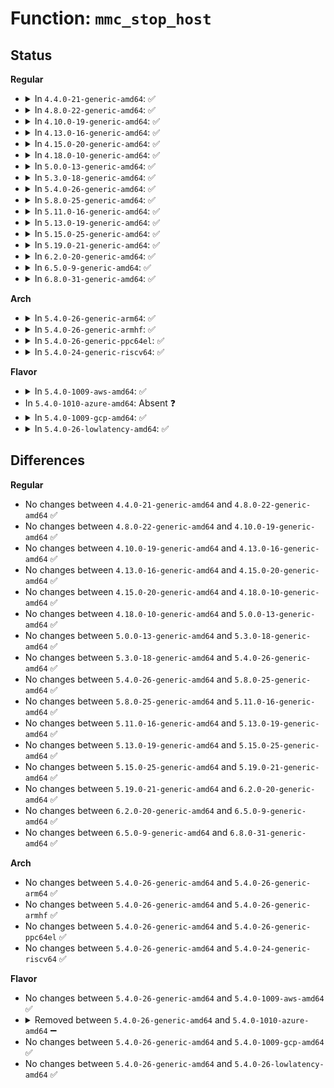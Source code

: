 # Function: <code>mmc_stop_host</code>

## Status
<b>Regular</b>
<ul>
<li>
<details>
<summary>In <code>4.4.0-21-generic-amd64</code>: ✅</summary>

```c
void mmc_stop_host(struct mmc_host * host)
```

```json
{
  "name": "mmc_stop_host",
  "collision_type": "Unique Global",
  "inline_type": "No",
  "funcs": [
    {
      "addr": 18446744071585927952,
      "name": "mmc_stop_host",
      "external": true,
      "loc": "drivers/mmc/core/core.c:2653",
      "file": "drivers/mmc/core/core.c",
      "inline": "seen, unknown",
      "caller_inline": [],
      "caller_func": [
        "drivers/mmc/core/host.c:mmc_remove_host"
      ]
    }
  ],
  "symbols": [
    {
      "addr": 18446744071585927952,
      "name": "mmc_stop_host",
      "section": ".text",
      "bind": "STB_GLOBAL",
      "size": 368
    }
  ]
}
```
</details>
</li>
<li>
<details>
<summary>In <code>4.8.0-22-generic-amd64</code>: ✅</summary>

```c
void mmc_stop_host(struct mmc_host * host)
```

```json
{
  "name": "mmc_stop_host",
  "collision_type": "Unique Global",
  "inline_type": "No",
  "funcs": [
    {
      "addr": 18446744071586332672,
      "name": "mmc_stop_host",
      "external": true,
      "loc": "drivers/mmc/core/core.c:2717",
      "file": "drivers/mmc/core/core.c",
      "inline": "seen, unknown",
      "caller_inline": [],
      "caller_func": [
        "drivers/mmc/core/host.c:mmc_remove_host"
      ]
    }
  ],
  "symbols": [
    {
      "addr": 18446744071586332672,
      "name": "mmc_stop_host",
      "section": ".text",
      "bind": "STB_GLOBAL",
      "size": 356
    }
  ]
}
```
</details>
</li>
<li>
<details>
<summary>In <code>4.10.0-19-generic-amd64</code>: ✅</summary>

```c
void mmc_stop_host(struct mmc_host * host)
```

```json
{
  "name": "mmc_stop_host",
  "collision_type": "Unique Global",
  "inline_type": "No",
  "funcs": [
    {
      "addr": 18446744071586541376,
      "name": "mmc_stop_host",
      "external": true,
      "loc": "drivers/mmc/core/core.c:2814",
      "file": "drivers/mmc/core/core.c",
      "inline": "seen, unknown",
      "caller_inline": [],
      "caller_func": [
        "drivers/mmc/core/host.c:mmc_remove_host"
      ]
    }
  ],
  "symbols": [
    {
      "addr": 18446744071586541376,
      "name": "mmc_stop_host",
      "section": ".text",
      "bind": "STB_GLOBAL",
      "size": 429
    }
  ]
}
```
</details>
</li>
<li>
<details>
<summary>In <code>4.13.0-16-generic-amd64</code>: ✅</summary>

```c
void mmc_stop_host(struct mmc_host * host)
```

```json
{
  "name": "mmc_stop_host",
  "collision_type": "Unique Global",
  "inline_type": "No",
  "funcs": [
    {
      "addr": 18446744071586663920,
      "name": "mmc_stop_host",
      "external": true,
      "loc": "drivers/mmc/core/core.c:2647",
      "file": "drivers/mmc/core/core.c",
      "inline": "seen, unknown",
      "caller_inline": [],
      "caller_func": [
        "drivers/mmc/core/host.c:mmc_remove_host"
      ]
    }
  ],
  "symbols": [
    {
      "addr": 18446744071586663920,
      "name": "mmc_stop_host",
      "section": ".text",
      "bind": "STB_GLOBAL",
      "size": 383
    }
  ]
}
```
</details>
</li>
<li>
<details>
<summary>In <code>4.15.0-20-generic-amd64</code>: ✅</summary>

```c
void mmc_stop_host(struct mmc_host * host)
```

```json
{
  "name": "mmc_stop_host",
  "collision_type": "Unique Global",
  "inline_type": "No",
  "funcs": [
    {
      "addr": 18446744071587147920,
      "name": "mmc_stop_host",
      "external": true,
      "loc": "drivers/mmc/core/core.c:2853",
      "file": "drivers/mmc/core/core.c",
      "inline": "seen, unknown",
      "caller_inline": [],
      "caller_func": [
        "drivers/mmc/core/host.c:mmc_remove_host"
      ]
    }
  ],
  "symbols": [
    {
      "addr": 18446744071587147920,
      "name": "mmc_stop_host",
      "section": ".text",
      "bind": "STB_GLOBAL",
      "size": 382
    }
  ]
}
```
</details>
</li>
<li>
<details>
<summary>In <code>4.18.0-10-generic-amd64</code>: ✅</summary>

```c
void mmc_stop_host(struct mmc_host * host)
```

```json
{
  "name": "mmc_stop_host",
  "collision_type": "Unique Global",
  "inline_type": "No",
  "funcs": [
    {
      "addr": 18446744071587446768,
      "name": "mmc_stop_host",
      "external": true,
      "loc": "drivers/mmc/core/core.c:2688",
      "file": "drivers/mmc/core/core.c",
      "inline": "seen, unknown",
      "caller_inline": [],
      "caller_func": [
        "drivers/mmc/core/host.c:mmc_remove_host"
      ]
    }
  ],
  "symbols": [
    {
      "addr": 18446744071587446768,
      "name": "mmc_stop_host",
      "section": ".text",
      "bind": "STB_GLOBAL",
      "size": 340
    }
  ]
}
```
</details>
</li>
<li>
<details>
<summary>In <code>5.0.0-13-generic-amd64</code>: ✅</summary>

```c
void mmc_stop_host(struct mmc_host * host)
```

```json
{
  "name": "mmc_stop_host",
  "collision_type": "Unique Global",
  "inline_type": "No",
  "funcs": [
    {
      "addr": 18446744071587626880,
      "name": "mmc_stop_host",
      "external": true,
      "loc": "drivers/mmc/core/core.c:2677",
      "file": "drivers/mmc/core/core.c",
      "inline": "seen, unknown",
      "caller_inline": [],
      "caller_func": [
        "drivers/mmc/core/host.c:mmc_remove_host"
      ]
    }
  ],
  "symbols": [
    {
      "addr": 18446744071587626880,
      "name": "mmc_stop_host",
      "section": ".text",
      "bind": "STB_GLOBAL",
      "size": 340
    }
  ]
}
```
</details>
</li>
<li>
<details>
<summary>In <code>5.3.0-18-generic-amd64</code>: ✅</summary>

```c
void mmc_stop_host(struct mmc_host * host)
```

```json
{
  "name": "mmc_stop_host",
  "collision_type": "Unique Global",
  "inline_type": "No",
  "funcs": [
    {
      "addr": 18446744071587904304,
      "name": "mmc_stop_host",
      "external": true,
      "loc": "drivers/mmc/core/core.c:2365",
      "file": "drivers/mmc/core/core.c",
      "inline": "seen, unknown",
      "caller_inline": [],
      "caller_func": [
        "drivers/mmc/core/host.c:mmc_remove_host"
      ]
    }
  ],
  "symbols": [
    {
      "addr": 18446744071587904304,
      "name": "mmc_stop_host",
      "section": ".text",
      "bind": "STB_GLOBAL",
      "size": 366
    }
  ]
}
```
</details>
</li>
<li>
<details>
<summary>In <code>5.4.0-26-generic-amd64</code>: ✅</summary>

```c
void mmc_stop_host(struct mmc_host * host)
```

```json
{
  "name": "mmc_stop_host",
  "collision_type": "Unique Global",
  "inline_type": "No",
  "funcs": [
    {
      "addr": 18446744071588110496,
      "name": "mmc_stop_host",
      "external": true,
      "loc": "drivers/mmc/core/core.c:2364",
      "file": "drivers/mmc/core/core.c",
      "inline": "seen, unknown",
      "caller_inline": [],
      "caller_func": [
        "drivers/mmc/core/host.c:mmc_remove_host"
      ]
    }
  ],
  "symbols": [
    {
      "addr": 18446744071588110496,
      "name": "mmc_stop_host",
      "section": ".text",
      "bind": "STB_GLOBAL",
      "size": 399
    }
  ]
}
```
</details>
</li>
<li>
<details>
<summary>In <code>5.8.0-25-generic-amd64</code>: ✅</summary>

```c
void mmc_stop_host(struct mmc_host * host)
```

```json
{
  "name": "mmc_stop_host",
  "collision_type": "Unique Global",
  "inline_type": "No",
  "funcs": [
    {
      "addr": 18446744071588973024,
      "name": "mmc_stop_host",
      "external": true,
      "loc": "drivers/mmc/core/core.c:2318",
      "file": "drivers/mmc/core/core.c",
      "inline": "seen, unknown",
      "caller_inline": [],
      "caller_func": [
        "drivers/mmc/core/host.c:mmc_remove_host"
      ]
    }
  ],
  "symbols": [
    {
      "addr": 18446744071588973024,
      "name": "mmc_stop_host",
      "section": ".text",
      "bind": "STB_GLOBAL",
      "size": 500
    }
  ]
}
```
</details>
</li>
<li>
<details>
<summary>In <code>5.11.0-16-generic-amd64</code>: ✅</summary>

```c
void mmc_stop_host(struct mmc_host * host)
```

```json
{
  "name": "mmc_stop_host",
  "collision_type": "Unique Global",
  "inline_type": "No",
  "funcs": [
    {
      "addr": 18446744071588985504,
      "name": "mmc_stop_host",
      "external": true,
      "loc": "drivers/mmc/core/core.c:2338",
      "file": "drivers/mmc/core/core.c",
      "inline": "seen, unknown",
      "caller_inline": [],
      "caller_func": [
        "drivers/mmc/core/host.c:mmc_remove_host"
      ]
    }
  ],
  "symbols": [
    {
      "addr": 18446744071588985504,
      "name": "mmc_stop_host",
      "section": ".text",
      "bind": "STB_GLOBAL",
      "size": 500
    }
  ]
}
```
</details>
</li>
<li>
<details>
<summary>In <code>5.13.0-19-generic-amd64</code>: ✅</summary>

```c
void mmc_stop_host(struct mmc_host * host)
```

```json
{
  "name": "mmc_stop_host",
  "collision_type": "Unique Global",
  "inline_type": "No",
  "funcs": [
    {
      "addr": 18446744071588872224,
      "name": "mmc_stop_host",
      "external": true,
      "loc": "drivers/mmc/core/core.c:2247",
      "file": "drivers/mmc/core/core.c",
      "inline": "seen, unknown",
      "caller_inline": [],
      "caller_func": [
        "drivers/mmc/core/host.c:mmc_remove_host"
      ]
    }
  ],
  "symbols": [
    {
      "addr": 18446744071588872224,
      "name": "mmc_stop_host",
      "section": ".text",
      "bind": "STB_GLOBAL",
      "size": 246
    }
  ]
}
```
</details>
</li>
<li>
<details>
<summary>In <code>5.15.0-25-generic-amd64</code>: ✅</summary>

```c
void mmc_stop_host(struct mmc_host * host)
```

```json
{
  "name": "mmc_stop_host",
  "collision_type": "Unique Global",
  "inline_type": "No",
  "funcs": [
    {
      "addr": 18446744071589574720,
      "name": "mmc_stop_host",
      "external": true,
      "loc": "drivers/mmc/core/core.c:2278",
      "file": "drivers/mmc/core/core.c",
      "inline": "seen, unknown",
      "caller_inline": [],
      "caller_func": [
        "drivers/mmc/core/host.c:mmc_remove_host"
      ]
    }
  ],
  "symbols": [
    {
      "addr": 18446744071589574720,
      "name": "mmc_stop_host",
      "section": ".text",
      "bind": "STB_GLOBAL",
      "size": 251
    }
  ]
}
```
</details>
</li>
<li>
<details>
<summary>In <code>5.19.0-21-generic-amd64</code>: ✅</summary>

```c
void mmc_stop_host(struct mmc_host * host)
```

```json
{
  "name": "mmc_stop_host",
  "collision_type": "Unique Global",
  "inline_type": "No",
  "funcs": [
    {
      "addr": 18446744071591069648,
      "name": "mmc_stop_host",
      "external": true,
      "loc": "drivers/mmc/core/core.c:2280",
      "file": "drivers/mmc/core/core.c",
      "inline": "seen, unknown",
      "caller_inline": [],
      "caller_func": [
        "drivers/mmc/core/host.c:mmc_remove_host"
      ]
    }
  ],
  "symbols": [
    {
      "addr": 18446744071591069648,
      "name": "mmc_stop_host",
      "section": ".text",
      "bind": "STB_GLOBAL",
      "size": 255
    }
  ]
}
```
</details>
</li>
<li>
<details>
<summary>In <code>6.2.0-20-generic-amd64</code>: ✅</summary>

```c
void mmc_stop_host(struct mmc_host * host)
```

```json
{
  "name": "mmc_stop_host",
  "collision_type": "Unique Global",
  "inline_type": "No",
  "funcs": [
    {
      "addr": 18446744071592783952,
      "name": "mmc_stop_host",
      "external": true,
      "loc": "drivers/mmc/core/core.c:2298",
      "file": "drivers/mmc/core/core.c",
      "inline": "seen, unknown",
      "caller_inline": [],
      "caller_func": [
        "drivers/mmc/core/host.c:mmc_remove_host"
      ]
    }
  ],
  "symbols": [
    {
      "addr": 18446744071592783952,
      "name": "mmc_stop_host",
      "section": ".text",
      "bind": "STB_GLOBAL",
      "size": 255
    }
  ]
}
```
</details>
</li>
<li>
<details>
<summary>In <code>6.5.0-9-generic-amd64</code>: ✅</summary>

```c
void mmc_stop_host(struct mmc_host * host)
```

```json
{
  "name": "mmc_stop_host",
  "collision_type": "Unique Global",
  "inline_type": "No",
  "funcs": [
    {
      "addr": 18446744071593220352,
      "name": "mmc_stop_host",
      "external": true,
      "loc": "drivers/mmc/core/core.c:2303",
      "file": "drivers/mmc/core/core.c",
      "inline": "seen, unknown",
      "caller_inline": [],
      "caller_func": [
        "drivers/mmc/core/host.c:mmc_remove_host"
      ]
    }
  ],
  "symbols": [
    {
      "addr": 18446744071593220352,
      "name": "mmc_stop_host",
      "section": ".text",
      "bind": "STB_GLOBAL",
      "size": 255
    }
  ]
}
```
</details>
</li>
<li>
<details>
<summary>In <code>6.8.0-31-generic-amd64</code>: ✅</summary>

```c
void mmc_stop_host(struct mmc_host * host)
```

```json
{
  "name": "mmc_stop_host",
  "collision_type": "Unique Global",
  "inline_type": "No",
  "funcs": [
    {
      "addr": 18446744071593975120,
      "name": "mmc_stop_host",
      "external": true,
      "loc": "drivers/mmc/core/core.c:2308",
      "file": "drivers/mmc/core/core.c",
      "inline": "seen, unknown",
      "caller_inline": [],
      "caller_func": [
        "drivers/mmc/core/host.c:mmc_remove_host"
      ]
    }
  ],
  "symbols": [
    {
      "addr": 18446744071593975120,
      "name": "mmc_stop_host",
      "section": ".text",
      "bind": "STB_GLOBAL",
      "size": 255
    }
  ]
}
```
</details>
</li>
</ul>
<b>Arch</b>
<ul>
<li>
<details>
<summary>In <code>5.4.0-26-generic-arm64</code>: ✅</summary>

```c
void mmc_stop_host(struct mmc_host * host)
```

```json
{
  "name": "mmc_stop_host",
  "collision_type": "Unique Global",
  "inline_type": "No",
  "funcs": [
    {
      "addr": 18446603336501362216,
      "name": "mmc_stop_host",
      "external": true,
      "loc": "drivers/mmc/core/core.c:2364",
      "file": "drivers/mmc/core/core.c",
      "inline": "seen, unknown",
      "caller_inline": [],
      "caller_func": [
        "drivers/mmc/core/host.c:mmc_remove_host"
      ]
    }
  ],
  "symbols": [
    {
      "addr": 18446603336501362216,
      "name": "mmc_stop_host",
      "section": ".text",
      "bind": "STB_GLOBAL",
      "size": 688
    }
  ]
}
```
</details>
</li>
<li>
<details>
<summary>In <code>5.4.0-26-generic-armhf</code>: ✅</summary>

```c
void mmc_stop_host(struct mmc_host * host)
```

```json
{
  "name": "mmc_stop_host",
  "collision_type": "Unique Global",
  "inline_type": "No",
  "funcs": [
    {
      "addr": 3233853368,
      "name": "mmc_stop_host",
      "external": true,
      "loc": "drivers/mmc/core/core.c:2364",
      "file": "drivers/mmc/core/core.c",
      "inline": "seen, unknown",
      "caller_inline": [],
      "caller_func": [
        "drivers/mmc/core/host.c:mmc_remove_host"
      ]
    }
  ],
  "symbols": [
    {
      "addr": 3233853368,
      "name": "mmc_stop_host",
      "section": ".text",
      "bind": "STB_GLOBAL",
      "size": 460
    }
  ]
}
```
</details>
</li>
<li>
<details>
<summary>In <code>5.4.0-26-generic-ppc64el</code>: ✅</summary>

```c
void mmc_stop_host(struct mmc_host * host)
```

```json
{
  "name": "mmc_stop_host",
  "collision_type": "Unique Global",
  "inline_type": "No",
  "funcs": [
    {
      "addr": 13835058055294916880,
      "name": "mmc_stop_host",
      "external": true,
      "loc": "drivers/mmc/core/core.c:2364",
      "file": "drivers/mmc/core/core.c",
      "inline": "seen, unknown",
      "caller_inline": [],
      "caller_func": [
        "drivers/mmc/core/host.c:mmc_remove_host"
      ]
    }
  ],
  "symbols": [
    {
      "addr": 13835058055294916880,
      "name": "mmc_stop_host",
      "section": ".text",
      "bind": "STB_GLOBAL",
      "size": 584
    }
  ]
}
```
</details>
</li>
<li>
<details>
<summary>In <code>5.4.0-24-generic-riscv64</code>: ✅</summary>

```c
void mmc_stop_host(struct mmc_host * host)
```

```json
{
  "name": "mmc_stop_host",
  "collision_type": "Unique Global",
  "inline_type": "No",
  "funcs": [
    {
      "addr": 18446743936277974560,
      "name": "mmc_stop_host",
      "external": true,
      "loc": "drivers/mmc/core/core.c:2364",
      "file": "drivers/mmc/core/core.c",
      "inline": "seen, unknown",
      "caller_inline": [],
      "caller_func": [
        "drivers/mmc/core/host.c:mmc_remove_host"
      ]
    }
  ],
  "symbols": [
    {
      "addr": 18446743936277974560,
      "name": "mmc_stop_host",
      "section": ".text",
      "bind": "STB_GLOBAL",
      "size": 376
    }
  ]
}
```
</details>
</li>
</ul>
<b>Flavor</b>
<ul>
<li>
<details>
<summary>In <code>5.4.0-1009-aws-amd64</code>: ✅</summary>

```c
void mmc_stop_host(struct mmc_host * host)
```

```json
{
  "name": "mmc_stop_host",
  "collision_type": "Unique Global",
  "inline_type": "No",
  "funcs": [
    {
      "addr": 18446744071587732064,
      "name": "mmc_stop_host",
      "external": true,
      "loc": "drivers/mmc/core/core.c:2364",
      "file": "drivers/mmc/core/core.c",
      "inline": "seen, unknown",
      "caller_inline": [],
      "caller_func": [
        "drivers/mmc/core/host.c:mmc_remove_host"
      ]
    }
  ],
  "symbols": [
    {
      "addr": 18446744071587732064,
      "name": "mmc_stop_host",
      "section": ".text",
      "bind": "STB_GLOBAL",
      "size": 399
    }
  ]
}
```
</details>
</li>
<li>
In <code>5.4.0-1010-azure-amd64</code>: Absent ❓
</li>
<li>
<details>
<summary>In <code>5.4.0-1009-gcp-amd64</code>: ✅</summary>

```c
void mmc_stop_host(struct mmc_host * host)
```

```json
{
  "name": "mmc_stop_host",
  "collision_type": "Unique Global",
  "inline_type": "No",
  "funcs": [
    {
      "addr": 18446744071588065024,
      "name": "mmc_stop_host",
      "external": true,
      "loc": "drivers/mmc/core/core.c:2364",
      "file": "drivers/mmc/core/core.c",
      "inline": "seen, unknown",
      "caller_inline": [],
      "caller_func": [
        "drivers/mmc/core/host.c:mmc_remove_host"
      ]
    }
  ],
  "symbols": [
    {
      "addr": 18446744071588065024,
      "name": "mmc_stop_host",
      "section": ".text",
      "bind": "STB_GLOBAL",
      "size": 399
    }
  ]
}
```
</details>
</li>
<li>
<details>
<summary>In <code>5.4.0-26-lowlatency-amd64</code>: ✅</summary>

```c
void mmc_stop_host(struct mmc_host * host)
```

```json
{
  "name": "mmc_stop_host",
  "collision_type": "Unique Global",
  "inline_type": "No",
  "funcs": [
    {
      "addr": 18446744071588182560,
      "name": "mmc_stop_host",
      "external": true,
      "loc": "drivers/mmc/core/core.c:2364",
      "file": "drivers/mmc/core/core.c",
      "inline": "seen, unknown",
      "caller_inline": [],
      "caller_func": [
        "drivers/mmc/core/host.c:mmc_remove_host"
      ]
    }
  ],
  "symbols": [
    {
      "addr": 18446744071588182560,
      "name": "mmc_stop_host",
      "section": ".text",
      "bind": "STB_GLOBAL",
      "size": 399
    }
  ]
}
```
</details>
</li>
</ul>

## Differences
<b>Regular</b>
<ul>
<li>
No changes between <code>4.4.0-21-generic-amd64</code> and <code>4.8.0-22-generic-amd64</code> ✅
</li>
<li>
No changes between <code>4.8.0-22-generic-amd64</code> and <code>4.10.0-19-generic-amd64</code> ✅
</li>
<li>
No changes between <code>4.10.0-19-generic-amd64</code> and <code>4.13.0-16-generic-amd64</code> ✅
</li>
<li>
No changes between <code>4.13.0-16-generic-amd64</code> and <code>4.15.0-20-generic-amd64</code> ✅
</li>
<li>
No changes between <code>4.15.0-20-generic-amd64</code> and <code>4.18.0-10-generic-amd64</code> ✅
</li>
<li>
No changes between <code>4.18.0-10-generic-amd64</code> and <code>5.0.0-13-generic-amd64</code> ✅
</li>
<li>
No changes between <code>5.0.0-13-generic-amd64</code> and <code>5.3.0-18-generic-amd64</code> ✅
</li>
<li>
No changes between <code>5.3.0-18-generic-amd64</code> and <code>5.4.0-26-generic-amd64</code> ✅
</li>
<li>
No changes between <code>5.4.0-26-generic-amd64</code> and <code>5.8.0-25-generic-amd64</code> ✅
</li>
<li>
No changes between <code>5.8.0-25-generic-amd64</code> and <code>5.11.0-16-generic-amd64</code> ✅
</li>
<li>
No changes between <code>5.11.0-16-generic-amd64</code> and <code>5.13.0-19-generic-amd64</code> ✅
</li>
<li>
No changes between <code>5.13.0-19-generic-amd64</code> and <code>5.15.0-25-generic-amd64</code> ✅
</li>
<li>
No changes between <code>5.15.0-25-generic-amd64</code> and <code>5.19.0-21-generic-amd64</code> ✅
</li>
<li>
No changes between <code>5.19.0-21-generic-amd64</code> and <code>6.2.0-20-generic-amd64</code> ✅
</li>
<li>
No changes between <code>6.2.0-20-generic-amd64</code> and <code>6.5.0-9-generic-amd64</code> ✅
</li>
<li>
No changes between <code>6.5.0-9-generic-amd64</code> and <code>6.8.0-31-generic-amd64</code> ✅
</li>
</ul>
<b>Arch</b>
<ul>
<li>
No changes between <code>5.4.0-26-generic-amd64</code> and <code>5.4.0-26-generic-arm64</code> ✅
</li>
<li>
No changes between <code>5.4.0-26-generic-amd64</code> and <code>5.4.0-26-generic-armhf</code> ✅
</li>
<li>
No changes between <code>5.4.0-26-generic-amd64</code> and <code>5.4.0-26-generic-ppc64el</code> ✅
</li>
<li>
No changes between <code>5.4.0-26-generic-amd64</code> and <code>5.4.0-24-generic-riscv64</code> ✅
</li>
</ul>
<b>Flavor</b>
<ul>
<li>
No changes between <code>5.4.0-26-generic-amd64</code> and <code>5.4.0-1009-aws-amd64</code> ✅
</li>
<li>
<details>
<summary>Removed between <code>5.4.0-26-generic-amd64</code> and <code>5.4.0-1010-azure-amd64</code> ➖</summary>

```c
void mmc_stop_host(struct mmc_host * host)
```
</details>
</li>
<li>
No changes between <code>5.4.0-26-generic-amd64</code> and <code>5.4.0-1009-gcp-amd64</code> ✅
</li>
<li>
No changes between <code>5.4.0-26-generic-amd64</code> and <code>5.4.0-26-lowlatency-amd64</code> ✅
</li>
</ul>
